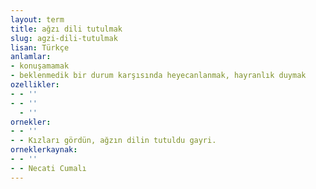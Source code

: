 ```yaml
---
layout: term
title: ağzı dili tutulmak
slug: agzi-dili-tutulmak
lisan: Türkçe
anlamlar:
- konuşamamak
- beklenmedik bir durum karşısında heyecanlanmak, hayranlık duymak
ozellikler:
- - ''
- - ''
  - ''
ornekler:
- - ''
- - Kızları gördün, ağzın dilin tutuldu gayri.
orneklerkaynak:
- - ''
- - Necati Cumalı
---
```

